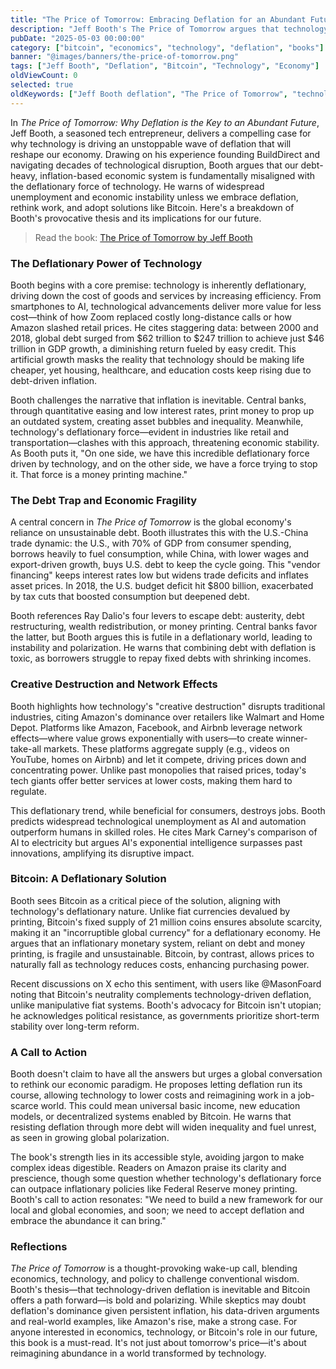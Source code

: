 ```yaml
---
title: "The Price of Tomorrow: Embracing Deflation for an Abundant Future"
description: "Jeff Booth's The Price of Tomorrow argues that technology-driven deflation is inevitable, challenging our debt-fueled economy and offering a path to abundance through Bitcoin and systemic change."
pubDate: "2025-05-03 00:00:00"
category: ["bitcoin", "economics", "technology", "deflation", "books"]
banner: "@images/banners/the-price-of-tomorrow.png"
tags: ["Jeff Booth", "Deflation", "Bitcoin", "Technology", "Economy"]
oldViewCount: 0
selected: true
oldKeywords: ["Jeff Booth deflation", "The Price of Tomorrow", "technology economy"]
---
```


In *The Price of Tomorrow: Why Deflation is the Key to an Abundant Future*, Jeff Booth, a seasoned tech entrepreneur, delivers a compelling case for why technology is driving an unstoppable wave of deflation that will reshape our economy. Drawing on his experience founding BuildDirect and navigating decades of technological disruption, Booth argues that our debt-heavy, inflation-based economic system is fundamentally misaligned with the deflationary force of technology. He warns of widespread unemployment and economic instability unless we embrace deflation, rethink work, and adopt solutions like Bitcoin. Here's a breakdown of Booth's provocative thesis and its implications for our future.

> Read the book: [The Price of Tomorrow by Jeff Booth](https://www.amazon.com/Price-Tomorrow-Deflation-Abundant-Future/dp/1999257405)

### The Deflationary Power of Technology

Booth begins with a core premise: technology is inherently deflationary, driving down the cost of goods and services by increasing efficiency. From smartphones to AI, technological advancements deliver more value for less cost—think of how Zoom replaced costly long-distance calls or how Amazon slashed retail prices. He cites staggering data: between 2000 and 2018, global debt surged from $62 trillion to $247 trillion to achieve just $46 trillion in GDP growth, a diminishing return fueled by easy credit. This artificial growth masks the reality that technology should be making life cheaper, yet housing, healthcare, and education costs keep rising due to debt-driven inflation.

Booth challenges the narrative that inflation is inevitable. Central banks, through quantitative easing and low interest rates, print money to prop up an outdated system, creating asset bubbles and inequality. Meanwhile, technology's deflationary force—evident in industries like retail and transportation—clashes with this approach, threatening economic stability. As Booth puts it, "On one side, we have this incredible deflationary force driven by technology, and on the other side, we have a force trying to stop it. That force is a money printing machine."

### The Debt Trap and Economic Fragility

A central concern in *The Price of Tomorrow* is the global economy's reliance on unsustainable debt. Booth illustrates this with the U.S.-China trade dynamic: the U.S., with 70% of GDP from consumer spending, borrows heavily to fuel consumption, while China, with lower wages and export-driven growth, buys U.S. debt to keep the cycle going. This "vendor financing" keeps interest rates low but widens trade deficits and inflates asset prices. In 2018, the U.S. budget deficit hit $800 billion, exacerbated by tax cuts that boosted consumption but deepened debt.

Booth references Ray Dalio's four levers to escape debt: austerity, debt restructuring, wealth redistribution, or money printing. Central banks favor the latter, but Booth argues this is futile in a deflationary world, leading to instability and polarization. He warns that combining debt with deflation is toxic, as borrowers struggle to repay fixed debts with shrinking incomes.

### Creative Destruction and Network Effects

Booth highlights how technology's "creative destruction" disrupts traditional industries, citing Amazon's dominance over retailers like Walmart and Home Depot. Platforms like Amazon, Facebook, and Airbnb leverage network effects—where value grows exponentially with users—to create winner-take-all markets. These platforms aggregate supply (e.g., videos on YouTube, homes on Airbnb) and let it compete, driving prices down and concentrating power. Unlike past monopolies that raised prices, today's tech giants offer better services at lower costs, making them hard to regulate.

This deflationary trend, while beneficial for consumers, destroys jobs. Booth predicts widespread technological unemployment as AI and automation outperform humans in skilled roles. He cites Mark Carney's comparison of AI to electricity but argues AI's exponential intelligence surpasses past innovations, amplifying its disruptive impact.

### Bitcoin: A Deflationary Solution

Booth sees Bitcoin as a critical piece of the solution, aligning with technology's deflationary nature. Unlike fiat currencies devalued by printing, Bitcoin's fixed supply of 21 million coins ensures absolute scarcity, making it an "incorruptible global currency" for a deflationary economy. He argues that an inflationary monetary system, reliant on debt and money printing, is fragile and unsustainable. Bitcoin, by contrast, allows prices to naturally fall as technology reduces costs, enhancing purchasing power.

Recent discussions on X echo this sentiment, with users like @MasonFoard noting that Bitcoin's neutrality complements technology-driven deflation, unlike manipulative fiat systems. Booth's advocacy for Bitcoin isn't utopian; he acknowledges political resistance, as governments prioritize short-term stability over long-term reform.

### A Call to Action

Booth doesn't claim to have all the answers but urges a global conversation to rethink our economic paradigm. He proposes letting deflation run its course, allowing technology to lower costs and reimagining work in a job-scarce world. This could mean universal basic income, new education models, or decentralized systems enabled by Bitcoin. He warns that resisting deflation through more debt will widen inequality and fuel unrest, as seen in growing global polarization.

The book's strength lies in its accessible style, avoiding jargon to make complex ideas digestible. Readers on Amazon praise its clarity and prescience, though some question whether technology's deflationary force can outpace inflationary policies like Federal Reserve money printing. Booth's call to action resonates: "We need to build a new framework for our local and global economies, and soon; we need to accept deflation and embrace the abundance it can bring."

### Reflections

*The Price of Tomorrow* is a thought-provoking wake-up call, blending economics, technology, and policy to challenge conventional wisdom. Booth's thesis—that technology-driven deflation is inevitable and Bitcoin offers a path forward—is bold and polarizing. While skeptics may doubt deflation's dominance given persistent inflation, his data-driven arguments and real-world examples, like Amazon's rise, make a strong case. For anyone interested in economics, technology, or Bitcoin's role in our future, this book is a must-read. It's not just about tomorrow's price—it's about reimagining abundance in a world transformed by technology.